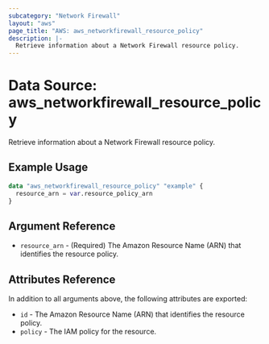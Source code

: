 ```yaml
---
subcategory: "Network Firewall"
layout: "aws"
page_title: "AWS: aws_networkfirewall_resource_policy"
description: |-
  Retrieve information about a Network Firewall resource policy.
---
```


# Data Source:  aws_networkfirewall_resource_policy

Retrieve information about a Network Firewall resource policy.

## Example Usage

```terraform
data "aws_networkfirewall_resource_policy" "example" {
  resource_arn = var.resource_policy_arn
}
```

## Argument Reference

* `resource_arn` - (Required) The Amazon Resource Name (ARN) that identifies the resource policy.

## Attributes Reference

In addition to all arguments above, the following attributes are exported:

* `id` - The Amazon Resource Name (ARN) that identifies the resource policy.
* `policy` - The IAM policy for the resource.